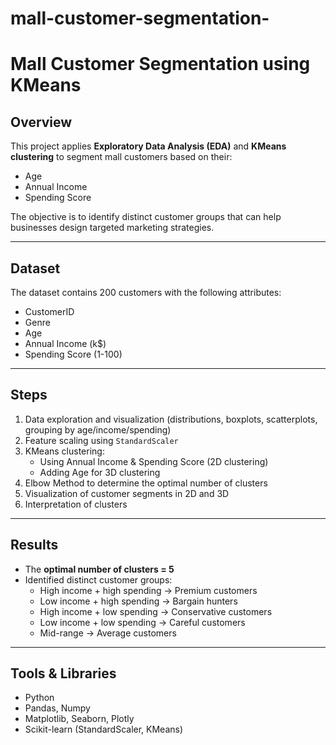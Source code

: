 # mall-customer-segmentation-
# Mall Customer Segmentation using KMeans

## Overview
This project applies **Exploratory Data Analysis (EDA)** and **KMeans clustering** to segment mall customers based on their:
- Age
- Annual Income
- Spending Score

The objective is to identify distinct customer groups that can help businesses design targeted marketing strategies.

---

## Dataset
The dataset contains 200 customers with the following attributes:
- CustomerID
- Genre
- Age
- Annual Income (k$)
- Spending Score (1-100)

---

## Steps
1. Data exploration and visualization (distributions, boxplots, scatterplots, grouping by age/income/spending)
2. Feature scaling using `StandardScaler`
3. KMeans clustering:
   - Using Annual Income & Spending Score (2D clustering)
   - Adding Age for 3D clustering
4. Elbow Method to determine the optimal number of clusters
5. Visualization of customer segments in 2D and 3D
6. Interpretation of clusters

---

## Results
- The **optimal number of clusters = 5**
- Identified distinct customer groups:
  - High income + high spending → Premium customers  
  - Low income + high spending → Bargain hunters  
  - High income + low spending → Conservative customers  
  - Low income + low spending → Careful customers  
  - Mid-range → Average customers  

---

## Tools & Libraries
- Python  
- Pandas, Numpy  
- Matplotlib, Seaborn, Plotly  
- Scikit-learn (StandardScaler, KMeans)

